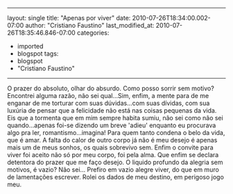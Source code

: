 
---
layout: single
title: "Apenas por viver"
date: 2010-07-26T18:34:00.002-07:00
author: "Cristiano Faustino"
last_modified_at: 2010-07-26T18:35:46.846-07:00
categories:
  - imported
  - blogspot
tags:
  - blogspot
  - "Cristiano Faustino"
---

O prazer do absoluto, olhar do absurdo. Como posso sorrir sem motivo?
Encontrei alguma razão, não sei qual...Sim, enfim, a mente para de me enganar
de me torturar com suas dúvidas...com suas dívidas, com sua luxúria
de pensar que a felicidade não está nas coisas pequenas da vida.
Eis que a tormenta que em mim sempre habita sumiu, não sei como
não sei quando...apenas foi-se dizendo um breve 'adieu'
enquanto eu procurava algo pra ler, romantismo...imagina!
Para quem tanto condena o belo da vida, que é amar.
A falta do calor de outro corpo já não é meu desejo
é apenas mais um de meus sonhos, os quais sobrevivo sem.
Enfim o convite para viver foi aceito não só por meu corpo, foi pela alma.
Que enfim se declara detentora do prazer que me faço desejo.
O liquido profundo da alegria sem motivos, é vazio? Não sei...
Prefiro em vazio alegre viver, do que em muro de lamentações escrever.
Rolei os dados de meu destino, em perigoso jogo meu.
